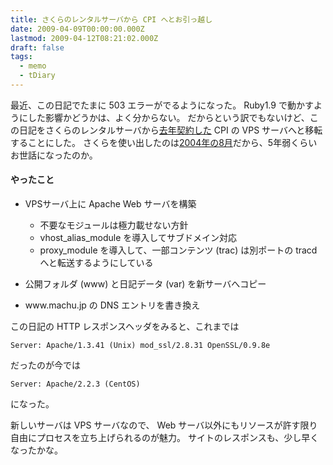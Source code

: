```yaml
---
title: さくらのレンタルサーバから CPI へとお引っ越し
date: 2009-04-09T00:00:00.000Z
lastmod: 2009-04-12T08:21:02.000Z
draft: false
tags:
  - memo
  - tDiary
---
```


最近、この日記でたまに 503 エラーがでるようになった。 Ruby1.9 で動かすようにした影響かどうかは、よく分からない。 だからという訳でもないけど、この日記をさくらのレンタルサーバから[去年契約した](/posts/20080916/p02) CPI の VPS サーバへと移転することにした。 さくらを使い出したのは[2004年の8月](/posts/20040816/p01)だから、5年弱くらいお世話になったのか。

#### やったこと

- VPSサーバ上に Apache Web サーバを構築

  - 不要なモジュールは極力載せない方針
  - vhost_alias_module を導入してサブドメイン対応
  - proxy_module を導入して、一部コンテンツ (trac) は別ポートの tracd へと転送するようにしている

- 公開フォルダ (www) と日記データ (var) を新サーバへコピー

- www\.machu.jp の DNS エントリを書き換え

この日記の HTTP レスポンスヘッダをみると、これまでは

```
Server: Apache/1.3.41 (Unix) mod_ssl/2.8.31 OpenSSL/0.9.8e
```

だったのが今では

```
Server: Apache/2.2.3 (CentOS)
```

になった。

新しいサーバは VPS サーバなので、 Web サーバ以外にもリソースが許す限り自由にプロセスを立ち上げられるのが魅力。 サイトのレスポンスも、少し早くなったかな。
